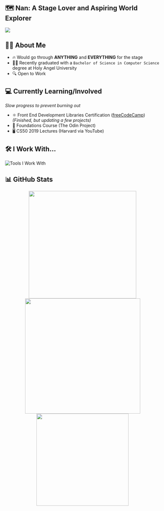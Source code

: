 ## 🗺️ Nan: A Stage Lover and Aspiring World Explorer

<img src="https://github.com/map-soriano/map-soriano/assets/68729612/648c3df5-f07e-4a3d-b303-dce5e600ce69">

<!-- ORIGINAL IMAGE
<img src="https://github.com/map-soriano/map-soriano/assets/68729612/aa73405a-3d60-4c83-a61d-9e4324ab1c0e">
-->

<!-- MARKDOWN FORMAT
![MAPS_Header_Cropped](https://github.com/map-soriano/map-soriano/assets/68729612/648c3df5-f07e-4a3d-b303-dce5e600ce69)
![MAPS_Header](https://github.com/map-soriano/map-soriano/assets/68729612/aa73405a-3d60-4c83-a61d-9e4324ab1c0e)
-->

<!-- ORIGINAL QUOTE
_`Life is what happens when you are busy making other plans.`_ <br>
_- Alan Saunders_
-->

## 👨‍💻 About Me
- 🔥 Would go through **ANYTHING** and **EVERYTHING** for the stage
- 👨‍🎓 Recently graduated with a `Bachelor of Science in Computer Science` degree at Holy Angel University
- 🔍 Open to Work

## 💻 Currently Learning/Involved
_Slow progress to prevent burning out_
- ⚛️ Front End Development Libraries Certification ([freeCodeCamp](https://freecodecamp.org/map-soriano)) _(Finished, but updating a few projects)_
- 🌱 Foundations Course (The Odin Project)
- 🖥️ CS50 2019 Lectures (Harvard via YouTube)

<!-- ## 🏁 Recently Finished
- 🔄 Git (Git Immersion)
- ❄️ Advent of Cyber 2023 [Badge](https://tryhackme.com/mapsoriano/badges/adventofcyber5)
- 🧮 JavaScript Algorithms and Data Structures (Beta) [Certification](https://www.freecodecamp.org/certification/map-soriano/javascript-algorithms-and-data-structures)
- 🕸️ Responsive Web Design [Certification](https://www.freecodecamp.org/certification/map-soriano/responsive-web-design)
-->

## 🛠️ I Work With...
<img src="https://skillicons.dev/icons?i=react,nextjs,nestjs,nodejs,html,css,tailwind,javascript,typescript,python,java,kotlin,gcp,firebase" alt="Tools I Work With">

## 📊 GitHub Stats
<div align="center">
  <img width=350 src="https://github-readme-stats.vercel.app/api?username=map-soriano&theme=nightowl&show_icons=true&border_radius=20&hide_border=true&count_private=true&rank_icon=github">
  <img width=375 src="https://github-readme-streak-stats.herokuapp.com/?user=map-soriano&theme=nightowl&hide_border=true&border_radius=20"> <br> 
  <img width=300 src="https://github-readme-stats.vercel.app/api/top-langs/?username=map-soriano&theme=nightowl&show_icons=true&hide_border=true&layout=compact&border_radius=20"> 
</div>

<!-- MARKDOWN FORMAT
![map-soriano's Stats](https://github-readme-stats.vercel.app/api?username=map-soriano&theme=nightowl&show_icons=true&hide_border=true&count_private=true)
![map-soriano's Streak](https://github-readme-streak-stats.herokuapp.com/?user=map-soriano&theme=nightowl&hide_border=true)
![map-soriano's Top Languages](https://github-readme-stats.vercel.app/api/top-langs/?username=map-soriano&theme=nightowl&show_icons=true&hide_border=true&layout=compact)
-->

<!--
**map-soriano/map-soriano** is a ✨ _special_ ✨ repository because its `README.md` (this file) appears on your GitHub profile.

Here are some ideas to get you started:

- 🔭 I’m currently working on ...
- 🌱 I’m currently learning ...
- 👯 I’m looking to collaborate on ...
- 🤔 I’m looking for help with ...
- 💬 Ask me about ...
- 📫 How to reach me: ...
- 😄 Pronouns: ...
- ⚡ Fun fact: ...
-->
